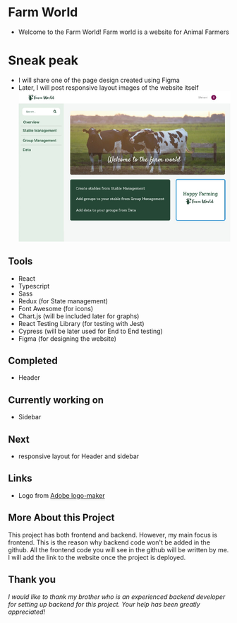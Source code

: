 # Farm World 
- Welcome to the Farm World! Farm world is a website for Animal Farmers


# Sneak peak
- I will share one of the page design created using Figma
- Later, I will post responsive layout images of the website itself
![farm world website](/public/assets/farmWebsite.jpg)

## Tools
- React
- Typescript
- Sass
- Redux (for State management)
- Font Awesome (for icons)
- Chart.js (will be included later for graphs)
- React Testing Library (for testing with Jest)
- Cypress (will be later used for End to End testing)
- Figma (for designing the website)

## Completed 
- Header 

## Currently working on
- Sidebar

## Next
- responsive layout for Header and sidebar

## Links
- Logo from [Adobe logo-maker](https://express.adobe.com/express-apps/logo-maker/)

## More About this Project
This project has both frontend and backend. However, my main focus is frontend. This is the reason why backend code won't be added in the github. All the frontend code you will see in the github will be written by me. I will add the link to the website once the project is deployed.

## Thank you
*I would like to thank my brother who is an experienced backend developer for setting up backend for this project. Your help has been greatly appreciated!*




